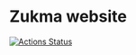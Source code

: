 # Zukma website
[![Actions Status](https://github.com/AXErunners/axerunners.github.io/workflows/jekyll%20tests/badge.svg)](https://github.com/AXErunners/axerunners.github.io/actions)<br />
